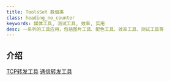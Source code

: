 ```yaml
---
title: ToolsSet 数值类
class: heading_no_counter
keywords: 媒体工具, 测试工具, 效率, 实用
desc: 一系列的工具应用，包括图片工具、配色工具、效率工具、测试工具等
---
```


## 介绍


[TCP转发工具](https://apps.microsoft.com/detail/9P8RD3LDT8TW)
[通信转发工具](https://apps.microsoft.com/detail/9P8FJRT704DC)